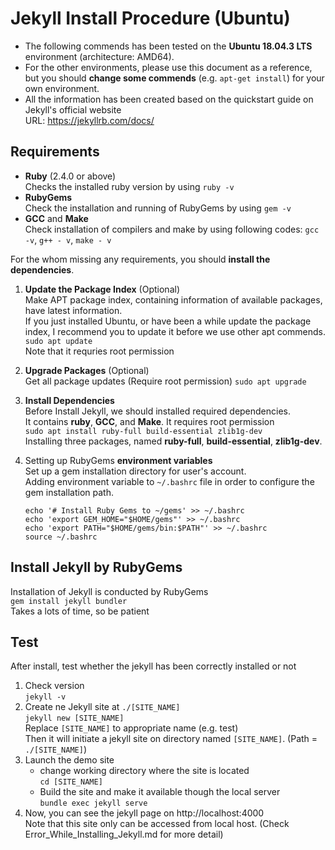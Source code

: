# Jekyll Install Procedure (Ubuntu)
- The following commends has been tested on the **Ubuntu 18.04.3 LTS** environment
  (architecture: AMD64).
- For the other environments, please use this document as a reference, 
  but you should **change some commends** (e.g. `apt-get install`) for your own environment.
- All the information has been created based on the quickstart guide on Jekyll's official website  
  URL: https://jekyllrb.com/docs/

## Requirements
- **Ruby** (2.4.0 or above)  
  Checks the installed ruby version by using `ruby -v`
- **RubyGems**  
  Check the installation and running of RubyGems by using `gem -v`
- **GCC** and **Make**  
  Check installation of compilers and make by using following codes: `gcc -v`, `g++ - v`, `make - v`</br>  

For the whom missing any requirements, you should **install the dependencies**.
1. **Update the Package Index** (Optional)  
   Make APT package index, containing information of available packages, have latest information.  
   If you just installed Ubuntu, or have been a while update the package index, I recommend you to update it before we use other apt commends.  
   `sudo apt update`  
   Note that it requries root permission
2. **Upgrade Packages** (Optional)  
   Get all package updates (Require root permission)
   `sudo apt upgrade`
3. **Install Dependencies**  
   Before Install Jekyll, we should installed required dependencies.  
   It contains **ruby**, **GCC**, and **Make**. It requires root permission  
   `sudo apt install ruby-full build-essential zlib1g-dev`  
   Installing three packages, named **ruby-full**, **build-essential**, **zlib1g-dev**.
4. Setting up RubyGems **environment variables**  
   Set up a gem installation directory for user's account.  
   Adding environment variable to `~/.bashrc` file in order to configure the gem installation path.  

   ```
   echo '# Install Ruby Gems to ~/gems' >> ~/.bashrc
   echo 'export GEM_HOME="$HOME/gems"' >> ~/.bashrc
   echo 'export PATH="$HOME/gems/bin:$PATH"' >> ~/.bashrc
   source ~/.bashrc
   ```

## Install Jekyll by RubyGems
Installation of Jekyll is conducted by RubyGems  
`gem install jekyll bundler`  
Takes a lots of time, so be patient

## Test
After install, test whether the jekyll has been correctly installed or not
1. Check version  
   `jekyll -v`  
2. Create ne Jekyll site at `./[SITE_NAME]`  
   `jekyll new [SITE_NAME]`  
   Replace `[SITE_NAME]` to appropriate name (e.g. test)  
   Then it will initiate a jekyll site on directory named `[SITE_NAME]`. (Path = `./[SITE_NAME]`)
3. Launch the demo site
   - change working directory where the site is located  
     `cd [SITE_NAME]`
   - Build the site and make it available though the local server  
     `bundle exec jekyll serve`
4. Now, you can see the jekyll page on http://localhost:4000  
   Note that this site only can be accessed from local host.
   (Check Error_While_Installing_Jekyll.md for more detail)
